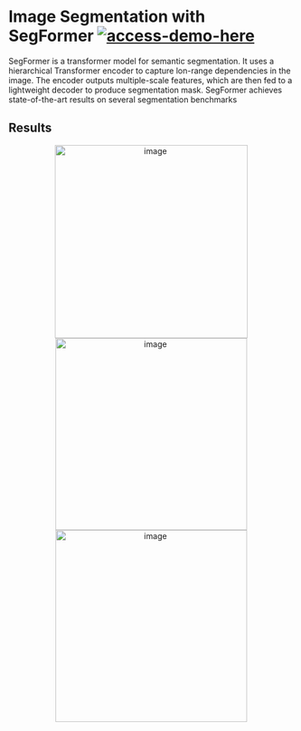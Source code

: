 # Image Segmentation with SegFormer [![access-demo-here](https://img.shields.io/badge/Access%20Demo-Here-1f425f.svg)](https://github.com/naik24/SegFormer-Stevens/blob/master/segformer_floodseg.ipynb)

SegFormer is a transformer model for semantic segmentation. It uses a hierarchical Transformer encoder to capture lon-range dependencies in the image. The encoder outputs multiple-scale features, which are then fed to a lightweight decoder to produce segmentation mask. SegFormer achieves state-of-the-art results on several segmentation benchmarks

## Results
<p align = "center">
<img width="341" alt="image" src="https://github.com/user-attachments/assets/d4d54b8d-d34c-46bd-be77-23637467a1d1">
<img width="339" alt="image" src="https://github.com/user-attachments/assets/31ef08a8-344f-44f3-897a-6625397476a0">
<img width="339" alt="image" src="https://github.com/user-attachments/assets/16421bfc-0a91-4a5e-b905-817dd4a9735a">
</p>
